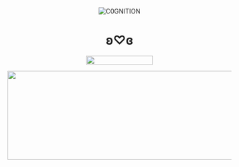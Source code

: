 ## 

<p align="center"> <img src="https://komarev.com/ghpvc/?username=C0GNITION&label=poop%20shards&color=f8b2bf&style=flat" alt="C0GNITION" /> </p>
<h1 align="center">ʚ♡ɞ</h1>
<p align="center"> 
  <img width="150" height="20" src="https://media.discordapp.net/attachments/1299154542591606806/1339834900936785930/image.gif?ex=67b029fd&is=67aed87d&hm=87b67f3098fad84510617a087a6933de70c24e7982c044bb58d8eb3df155280a&=&width=225&height=30">
<p align="center"> 
  <img width="600" height="200" src="https://cdn.discordapp.com/attachments/802907871636881418/1339948084511248455/image_1_1.png?ex=67b09366&is=67af41e6&hm=c2a10142089d0d1cf8fe4ffbf0de188373ddc2e30e16faab0c1515a58a085577&">
</p>




